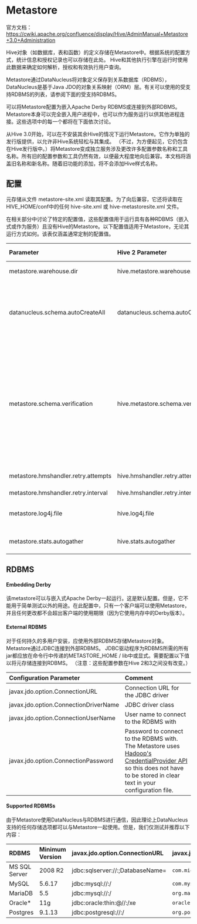 # Metastore

官方文档：https://cwiki.apache.org/confluence/display/Hive/AdminManual+Metastore+3.0+Administration

Hive对象（如数据库，表和函数）的定义存储在Metastore中。根据系统的配置方式，统计信息和授权记录也可以存储在此处。 Hive和其他执行引擎在运行时使用此数据来确定如何解析，授权和有效执行用户查询。

Metastore通过DataNucleus将对象定义保存到关系数据库（RDBMS），DataNucleus是基于Java JDO的对象关系映射（ORM）层。有关可以使用的受支持RDBMS的列表，请参阅下面的受支持RDBMS。

可以将Metastore配置为嵌入Apache Derby RDBMS或连接到外部RDBMS。 Metastore本身可以完全嵌入用户进程中，也可以作为服务运行以供其他进程连接。这些选项中的每一个都将在下面依次讨论。

从Hive 3.0开始，可以在不安装其余Hive的情况下运行Metastore。它作为单独的发行版提供，以允许非Hive系统轻松与其集成。 （不过，为方便起见，它仍包含在Hive发行版中。）将Metastore变成独立服务涉及更改许多配置参数名称和工具名称。所有旧的配置参数和工具仍然有效，以便最大程度地向后兼容。本文档将涵盖旧名称和新名称。随着旧功能的添加，将不会添加Hive样式名称。



## 配置

元存储从文件 metastore-site.xml 读取其配置。为了向后兼容，它还将读取在 HIVE_HOME/conf中的任何 hive-site.xml 或 hive-metastoresite.xml 文件。

在相关部分中讨论了特定的配置值，这些配置值用于运行具有各种RDBMS（嵌入式或作为服务）且没有Hive的Metastore。以下配置值适用于Metastore，无论其运行方式如何。该表仅涵盖通常定制的配置值。

| Parameter                           | Hive 2 Parameter                   | Default Value | Description                                                  |
| :---------------------------------- | :--------------------------------- | :------------ | :----------------------------------------------------------- |
| metastore.warehouse.dir             | hive.metastore.warehouse.dir       |               | 默认目录和数据库中表的默认位置的URI。                        |
| datanucleus.schema.autoCreateAll    | datanucleus.schema.autoCreateAll   | false         | 如果不存在，则在启动时自动在RDBMS中创建必要的架构。一次创建后将其设置为false。要启用自动创建，还可以设置hive.metastore.schema.verification = false。不建议在生产中使用自动创建；改为运行`schematool`。 |
| metastore.schema.verification       | hive.metastore.schema.verification | true          | Enforce metastore schema version consistency. When set to true: verify that version information stored in the RDBMS is compatible with the version of the Metastore jar. Also disable automatic schema migration. Users are required to manually migrate the schema after upgrade, which ensures proper schema migration. This setting is strongly recommended in production. When set to false: warn if the version information stored in RDBMS doesn't match the version of the Metastore jar and allow auto schema migration. |
| metastore.hmshandler.retry.attempts | hive.hmshandler.retry.attempts     | 10            | The number of times to retry a call to the meastore when there is a connection error. |
| metastore.hmshandler.retry.interval | hive.hmshandler.retry.interval     | 2 sec         | Time between retry attempts.                                 |
| metastore.log4j.file                | hive.log4j.file                    | none          | Log4j configuration file. If unset will look for `metastore-log4j2.properties` in $METASTORE_HOME/conf |
| metastore.stats.autogather          | hive.stats.autogather              | true          | Whether to automatically gather basic statistics during insert commands. |



## RDBMS

#### Embedding Derby

该metastore可以与嵌入式Apache Derby一起运行。这是默认配置。但是，它不能用于简单测试以外的用途。在此配置中，只有一个客户端可以使用Metastore，并且任何更改都不会超出客户端的使用期限（因为它使用内存中的Derby版本）。

#### External RDBMS

对于任何持久的多用户安装，应使用外部RDBMS存储Metastore对象。 Metastore通过JDBC连接到外部RDBMS。 JDBC驱动程序为RDBMS所需的所有jar都应放在命令行中传递的METASTORE_HOME / lib中或显式。需要配置以下值以将元存储连接到RDBMS。 （注意：这些配置参数在Hive 2和3之间没有改变。）

| Configuration Parameter               | Comment                                                      |
| :------------------------------------ | :----------------------------------------------------------- |
| javax.jdo.option.ConnectionURL        | Connection URL for the JDBC driver                           |
| javax.jdo.option.ConnectionDriverName | JDBC driver class                                            |
| javax.jdo.option.ConnectionUserName   | User name to connect to the RDBMS with                       |
| javax.jdo.option.ConnectionPassword   | Password to connect to the RDBMS with. The Metastore uses [Hadoop's CredentialProvider API](http://hadoop.apache.org/docs/r3.0.1/api/org/apache/hadoop/security/alias/CredentialProvider.html) so this does not have to be stored in clear text in your configuration file. |

#### Supported RDBMSs

由于Metastore使用DataNucleus与RDBMS进行通信，因此理论上DataNucleus支持的任何存储选项都可以与Metastore一起使用。但是，我们仅测试并推荐以下内容：

| RDBMS         | Minimum Version | javax.jdo.option.ConnectionURL                       | javax.jdo.option.ConnectionDriverName          |
| :------------ | :-------------- | :--------------------------------------------------- | :--------------------------------------------- |
| MS SQL Server | 2008 R2         | jdbc:sqlserver://<HOST>:<PORT>;DatabaseName=<SCHEMA> | `com.microsoft.sqlserver.jdbc.SQLServerDriver` |
| MySQL         | 5.6.17          | jdbc:mysql://<HOST>:<PORT>/<SCHEMA>                  | `com.mysql.jdbc.Driver`                        |
| MariaDB       | 5.5             | jdbc:mysql://<HOST>:<PORT>/<SCHEMA>                  | `org.mariadb.jdbc.Driver`                      |
| Oracle*       | 11g             | jdbc:oracle:thin:@//<HOST>:<PORT>/xe                 | `oracle.jdbc.OracleDriver`                     |
| Postgres      | 9.1.13          | jdbc:postgresql://<HOST>:<PORT>/<SCHEMA>             | `org.postgresql.Driver`                        |

















